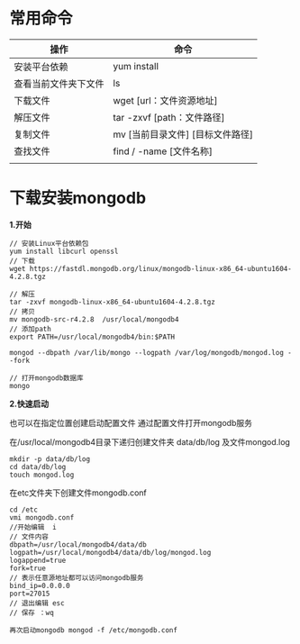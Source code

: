 # 常用命令

| 操作                 | 命令                              |
| -------------------- | --------------------------------- |
| 安装平台依赖         | yum install                       |
| 查看当前文件夹下文件 | ls                                |
| 下载文件             | wget [url：文件资源地址]          |
| 解压文件             | tar -zxvf  [path：文件路径]       |
| 复制文件             | mv [当前目录文件]  [目标文件路径] |
| 查找文件             | find / -name [文件名称]           |
|                      |                                   |



# 下载安装mongodb

**1.开始**

```
// 安装Linux平台依赖包
yum install libcurl openssl
// 下载
wget https://fastdl.mongodb.org/linux/mongodb-linux-x86_64-ubuntu1604-4.2.8.tgz 

// 解压
tar -zxvf mongodb-linux-x86_64-ubuntu1604-4.2.8.tgz 
// 拷贝
mv mongodb-src-r4.2.8  /usr/local/mongodb4 
// 添加path
export PATH=/usr/local/mongodb4/bin:$PATH

mongod --dbpath /var/lib/mongo --logpath /var/log/mongodb/mongod.log --fork

// 打开mongodb数据库
mongo
```

**2.快速启动**

也可以在指定位置创建启动配置文件 通过配置文件打开mongodb服务

在/usr/local/mongodb4目录下递归创建文件夹 data/db/log 及文件mongod.log

```
mkdir -p data/db/log
cd data/db/log
touch mongod.log
```

在etc文件夹下创建文件mongodb.conf

```
cd /etc
vmi mongodb.conf
//开始编辑  i
// 文件内容
dbpath=/usr/local/mongodb4/data/db
logpath=/usr/local/mongodb4/data/db/log/mongod.log
logappend=true
fork=true
// 表示任意源地址都可以访问mongodb服务
bind_ip=0.0.0.0 
port=27015
// 退出编辑 esc
// 保存 ：wq

再次启动mongodb mongod -f /etc/mongodb.conf
```

